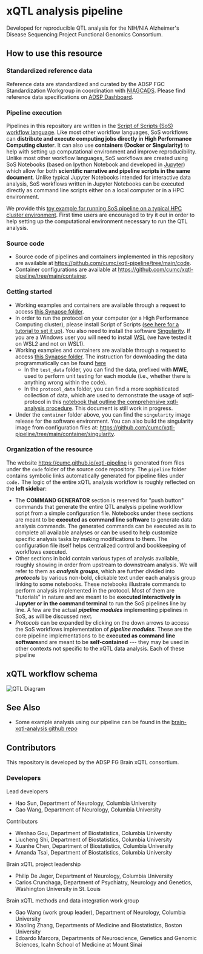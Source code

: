 # xQTL analysis pipeline

Developed for reproducible QTL analysis for the NIH/NIA Alzheimer's Disease Sequencing Project Functional Genomics Consortium.

## How to use this resource

### Standardized reference data

Reference data are standardized and curated by the ADSP FGC Standardization Workgroup in coordination with [NIAGCADS](https://www.nia.nih.gov/research/ad-genetics). Please find reference data specifications on [ADSP Dashboard](https://www.niagads.org/adsp/content/adspgcadgenomeresources-v2pdf).

### Pipeline execution

Pipelines in this repository are written in the [Script of Scripts (SoS) workflow language](https://vatlab.github.io/sos-docs/). Like most other workflow languages, SoS workflows can **distribute and execute computing jobs directly in High Performance Computing cluster**. It can also use **containers (Docker or Singularity)** to help with setting up computational environment and improve reproducibility. Unlike most other workflow languages, SoS workflows are created using SoS Notebooks (based on Ipython Notebook and developed in [Jupyter](https://jupyter.org/)) which allow for both **scientific narrative and pipeline scripts in the same document**. Unlike typical Jupyter Notebooks intended for interactive data analysis, SoS workflows written in Jupyter Notebooks can be executed directly as command line scripts either on a local computer or in a HPC environment. 

We provide this [toy example for running SoS pipeline on a typical HPC cluster environment](https://github.com/cumc/xqtl-pipeline/blob/main/code/misc/Job_Example.ipynb). First time users are encouraged to try it out in order to help setting up the computational environment necessary to run the QTL analysis.

### Source code

- Source code of pipelines and containers implemented in this repository are available at https://github.com/cumc/xqtl-pipeline/tree/main/code. 
- Container configurations are available at https://github.com/cumc/xqtl-pipeline/tree/main/container.

### Getting started

- Working examples and containers are available through a request to access [this Synapse folder](https://www.synapse.org/#!Synapse:syn36416559/files/).
- In order to run the protocol on your computer (or a High Performance Computing cluster), please install Script of Scripts [(see here for a tutorial to set it up)](https://wanggroup.org/orientation/jupyter-setup). You also need to install the software [Singularity](https://sylabs.io/singularity/). If you are a Windows user you will need to install [WSL](https://learn.microsoft.com/en-us/windows/wsl/install) (we have tested it on WSL2 and not on WSL1). 
- Working examples and containers are available through a request to access [this Synapse folder](https://www.synapse.org/#!Synapse:syn36416559/files/). The instruction for downloading the data programmatically can be found [here](https://help.synapse.org/docs/Upload-and-Download-Data-in-Bulk.2003796248.html)
  - In the `test_data` folder, you can find the data, prefixed with **MWE**,  used to perform unit testing for each module (i.e., whether there is anything wrong within the code).
  - In the `protocol_data` folder, you can find a more sophisticated collection of data, which are used to demonstrate the usage of xqtl-protocol in this [notebook that outline the comprehensive xqtl-analysis procedure](https://github.com/cumc/xqtl-pipeline/blob/main/code/xqtl_protocol_demo.ipynb). This document is still work in progress. 
- Under the `container` folder above, you can find the `singularity` image release for the software environment. You can also build the singularity image from configuration files at: https://github.com/cumc/xqtl-pipeline/tree/main/container/singularity.

### Organization of the resource

The website https://cumc.github.io/xqtl-pipeline is generated from files under the `code` folder of the source code repository. The `pipeline` folder contains symbolic links automatically generated for pipeline files under `code.` The logic of the entire xQTL analysis workflow is roughly reflected on the **left sidebar**:

- The **COMMAND GENERATOR** section is reserved for "push button" commands that generate the entire QTL analysis pipeline workflow script from a simple configuration file. Notebooks under these sections are meant to be **executed as command line software** to generate data analysis commands. The generated commands can be executed as is to complete all available analyses or can be used to help customize specific analysis tasks by making modifications to them. The configuration file itself helps centralized control and bookkeeping of workflows executed.
- Other sections in bold contain various types of analysis available, roughly showing in order from upstream to downstream analysis. We will refer to them as ***analysis groups***, which are further divided into ***protocols*** by various non-bold, clickable text under each analysis group linking to some notebooks. These notebooks illustrate commands to perform analysis implemented in the protocol. Most of them are "tutorials" in nature and are meant to be **executed interactively in Jupyter or in the command terminal** to run the SoS pipelines line by line. A few are the actual ***pipeline modules*** implementing pipelines in SoS, as will be discussed next.
- *Protocols* can be expanded by clicking on the down arrows to access the SoS workflows implementation of ***pipeline modules***. These are the core pipeline implementations to be **executed as command line software**and are meant to be **self-contained** --- they may be used in other contexts not specific to the xQTL data analysis. Each of these pipeline

## xQTL workflow schema


![QTL Diagram](code/images/complete_workflow.png)


## See Also
- Some example analysis using our pipeline can be found in the [brain-xqtl-analysis github repo](https://github.com/cumc/brain-xqtl-analysis)

## Contributors

This repository is developed by the ADSP FG Brain xQTL consortium.

### Developers

Lead developers

- Hao Sun, Department of Neurology, Columbia University
- Gao Wang, Department of Neurology, Columbia University

Contributors

- Wenhao Gou, Department of Biostatistics, Columbia University
- Liucheng Shi, Department of Biostatistics, Columbia University
- Xuanhe Chen, Department of Biostatistics, Columbia University
- Amanda Tsai, Department of Biostatistics, Columbia University  

Brain xQTL project leadership

- Philip De Jager, Department of Neurology, Columbia University
- Carlos Crunchaga, Department of Psychiatry, Neurology and Genetics, Washington University in St. Louis

Brain xQTL methods and data integration work group

- Gao Wang (work group leader), Department of Neurology, Columbia University
- Xiaoling Zhang, Departments of Medicine and Biostatistics, Boston University
- Edoardo Marcora, Departments of Neuroscience, Genetics and Genomic Sciences, Icahn School of Medicine at Mount Sinai

